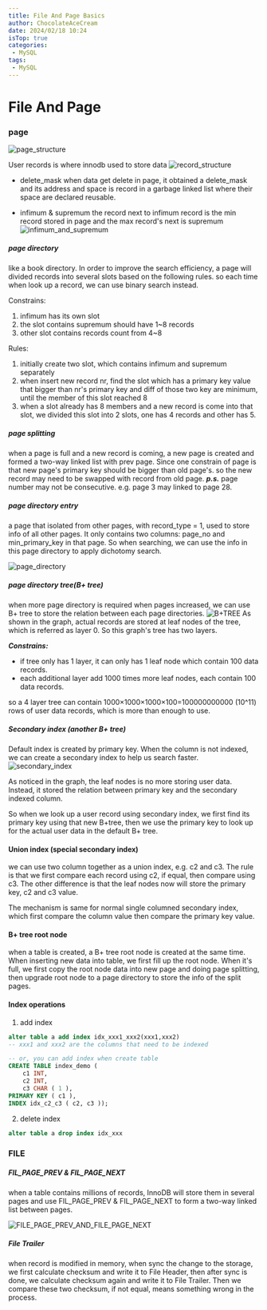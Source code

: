 ```yaml
---
title: File And Page Basics
author: ChocolateAceCream
date: 2024/02/18 10:24
isTop: true
categories:
 - MySQL
tags:
 - MySQL
---
```


# File And Page <Badge text="MySQL" type="warning" />
### page
![page_structure](../../../public/img/2024/02/18/page_structure.png)

User records is where innodb used to store data
![record_structure](../../../public/img/2024/02/18/record_structure.png)

- delete_mask
when data get delete in page, it obtained a delete_mask and its address and space is record in a garbage linked list where their space are declared reusable.

- infimum & supremum
the record next to infimum record is the min record stored in page and the max record's next is supremum
![infimum_and_supremum](../../../public/img/2024/02/18/infimum_and_supremum.png)

##### page directory
like a book directory. In order to improve the search efficiency, a page will divided records into several slots based on the following rules. so each time when look up a record, we can use binary search instead.

Constrains:
1. infimum has its own slot
2. the slot contains supremum should have 1~8 records
3. other slot contains records count from 4~8

Rules:
1. initially create two slot, which contains infimum and supremum separately
2. when insert new record nr, find the slot which has a primary key value that bigger than nr's primary key and diff of those two key are minimum, until the member of this slot reached 8
3. when a slot already has 8 members and a new record is come into that slot, we divided this slot into 2 slots, one has 4 records and other has 5.

##### page splitting
when a page is full and a new record is coming, a new page is created and formed a two-way linked list with prev page. Since one constrain of page is that new page's primary key should be bigger than old page's. so the new record may need to be swapped with record from old page.
***p.s.*** page number may not be consecutive. e.g. page 3 may linked to page 28.

##### page directory entry
a page that isolated from other pages, with record_type = 1, used to store info of all other pages. It only contains two columns: page_no and min_primary_key in that page.
So when searching, we can use the info in this page directory to apply dichotomy search.

![page_directory](../../../public/img/2024/02/18/page_directory.png)

##### page directory tree(B+ tree)
when more page directory is required when pages increased, we can use B+ tree to store the relation between each page directories.
![B+TREE](../../../public/img/2024/02/18/B_TREE.png)
As shown in the graph, actual records are stored at leaf nodes of the tree, which is referred as layer 0. So this graph's tree has two layers.

***Constrains:***
- if tree only has 1 layer, it can only has 1 leaf node which contain 100 data records.
- each additional layer add 1000 times more leaf nodes, each contain 100 data records.

so a 4 layer tree can contain 1000×1000×1000×100=100000000000 (10^11) rows of user data records, which is more than enough to use.

##### Secondary index (another B+ tree)
Default index is created by primary key. When the column is not indexed, we can create a secondary index to help us search faster. ![secondary_index](../../../public/img/2024/02/18/secondary_index.png)

As noticed in the graph, the leaf nodes is no more storing user data. Instead, it stored the relation between primary key and the secondary indexed column.

So when we look up a user record using secondary index, we first find its primary key using that new B+tree, then we use the primary key to look up for the actual user data in the default B+ tree.

#### Union index (special secondary index)
we can use two column together as a union index, e.g. c2 and c3. The rule is that we first compare each record using c2, if equal, then compare using c3. The other difference is that the leaf nodes now will store the primary key, c2 and c3 value.

The mechanism is same for normal single columned secondary index, which first compare the column value then compare the primary key value.


#### B+ tree root node
when a table is created, a B+ tree root node is created at the same time. When inserting new data into table, we first fill up the root node. When it's full, we first copy the root node data into new page and doing page splitting, then upgrade root node to a page directory to store the info of the split pages.

#### Index operations
1. add index
```sql
alter table a add index idx_xxx1_xxx2(xxx1,xxx2)
-- xxx1 and xxx2 are the columns that need to be indexed

-- or, you can add index when create table
CREATE TABLE index_demo (
	c1 INT,
	c2 INT,
	c3 CHAR ( 1 ),
PRIMARY KEY ( c1 ),
INDEX idx_c2_c3 ( c2, c3 ));
```
2. delete index
```sql
alter table a drop index idx_xxx
```

### FILE
##### FIL_PAGE_PREV & FIL_PAGE_NEXT
when a table contains millions of records, InnoDB  will store them in several pages and use  FIL_PAGE_PREV & FIL_PAGE_NEXT to form a two-way linked list between pages.

![FILE_PAGE_PREV_AND_FILE_PAGE_NEXT](../../../public/img/2024/02/18/FILE_PAGE_PREV_AND_FILE_PAGE_NEXT.png)

##### File Trailer
when record is modified in memory, when sync the change to the storage, we first calculate checksum and write it to File Header, then after sync is done, we calculate checksum again and write it to File Trailer. Then we compare these two checksum, if not equal, means something wrong in the process.